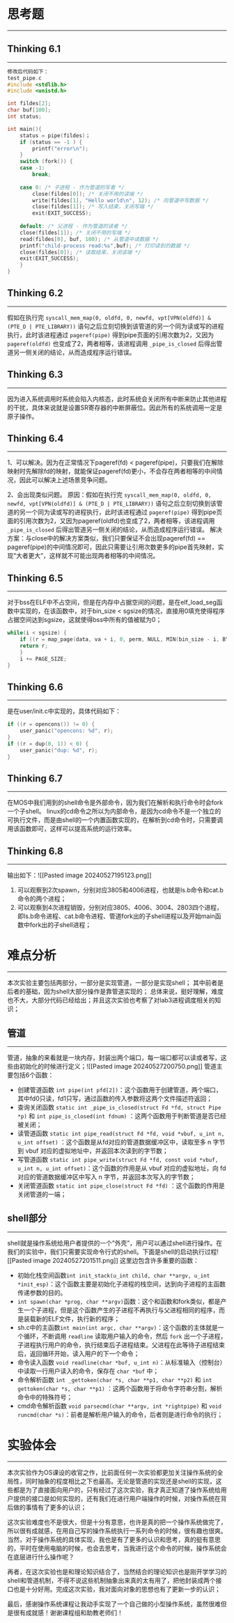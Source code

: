 # 思考题
---
## Thinking 6.1
---
```cpp
修改后代码如下：
test_pipe.c
#include <stdlib.h>
#include <unistd.h>

int fildes[2];
char buf[100];
int status;

int main(){
	status = pipe(fildes)；
	if (status == -1 ) {
		printf("error\n");
	}
	switch (fork()) {
	case -1:
		break;
	
	case 0: /* 子进程 - 作为管道的写者 */
		close(fildes[0]); /* 关闭不用的读端 */
		write(fildes[1], "Hello world\n", 12); /* 向管道中写数据 */
		close(fildes[1]); /* 写入结束，关闭写端 */
		exit(EXIT_SUCCESS);
	
	default: /* 父进程 - 作为管道的读者 */
	close(fildes[1]); /* 关闭不用的写端 */
	read(fildes[0], buf, 100); /* 从管道中读数据 */
	printf("child-process read:%s",buf); /* 打印读到的数据 */
	close(fildes[0]); /* 读取结束，关闭读端 */
	exit(EXIT_SUCCESS);
	}
}
```
## Thinking 6.2
---
假如在执行完 `syscall_mem_map(0, oldfd, 0, newfd, vpt[VPN(oldfd)] & (PTE_D | PTE_LIBRARY))` 语句之后立刻切换到该管道的另一个同为读或写的进程执行，此时该进程通过 `pageref(pipe)` 得到pipe页面的引用次数为2，又因为 `pageref(oldfd)` 也变成了2，两者相等，该进程调用 `_pipe_is_closed` 后得出管道另一侧关闭的结论，从而造成程序运行错误。
## Thinking 6.3
---
因为进入系统调用时系统会陷入内核态，此时系统会关闭所有中断来防止其他进程的干扰，具体来说就是设置SR寄存器的中断屏蔽位。因此所有的系统调用一定是原子操作。
## Thinking 6.4
---
1、可以解决。因为在正常情况下pageref(fd) < pageref(pipe)，只要我们在解除映射时先解除fd的映射，就能保证pageref(fd)更小，不会存在两者相等的中间情况，因此可以解决上述场景竞争问题。

2、会出现类似问题。
原因：假如在执行完 `syscall_mem_map(0, oldfd, 0, newfd, vpt[VPN(oldfd)] & (PTE_D | PTE_LIBRARY))` 语句之后立刻切换到该管道的另一个同为读或写的进程执行，此时该进程通过 `pageref(pipe)` 得到pipe页面的引用次数为2，又因为pageref(oldfd)也变成了2，两者相等，该进程调用 `_pipe_is_closed` 后得出管道另一侧关闭的结论，从而造成程序运行错误。
解决方案：与close中的解决方案类似，我们只要保证不会出现pageref(fd) == pageref(pipe)的中间情况即可，因此只需要让引用次数更多的pipe首先映射，实现“大者更大”，这样就不可能出现两者相等的中间情况。
## Thinking 6.5
---
对于bss在ELF中不占空间，但是在内存中占据空间的问题，是在elf_load_seg函数中实现的，在该函数中，对于bin_size < sgsize的情况，直接用0填充使得程序占据空间达到sgsize，这就使得bss中所有的值被赋为0；
```cpp
while(i < sgsize) {
	if ((r = map_page(data, va + i, 0, perm, NULL, MIN(bin_size - i, BY2PG))) != 0) {
	return r;
	}
	i += PAGE_SIZE;
}
```
## Thinking 6.6
---
是在user/init.c中实现的，具体代码如下：
```cpp
if ((r = opencons()) != 0) {
	user_panic("opencons: %d", r);
}
if ((r = dup(0, 1)) < 0) {
	user_panic("dup: %d", r);
}
```
## Thinking 6.7
---
在MOS中我们用到的shell命令是外部命令，因为我们在解析和执行命令时会fork一个子shell。
linux的cd命令之所以为内部命令，是因为cd命令不是一个独立的可执行文件，而是由shell的一个内置函数实现的，在解析到cd命令时，只需要调用该函数即可，这样可以提高系统的运行效率。
## Thinking 6.8
---
输出如下：![[Pasted image 20240527195123.png]]
1. 可以观察到2次spawn，分别对应3805和4006进程，也就是ls.b命令和cat.b命令的两个进程；
2. 可以观察到4次进程销毁，分别对应3805、4006、3004、2803四个进程，即ls.b命令进程、cat.b命令进程、管道fork出的子shell进程以及开始main函数中fork出的子shell进程；
# 难点分析
---
本次实验主要包括两部分，一部分是实现管道，一部分是实现shell；
其中前者是后者的基础，因为shell大部分操作是靠管道实现的；
总体来说，挺好理解，难度也不大，大部分代码已经给出；并且这次实验也考察了对lab3进程调度相关的知识；
## 管道
---
管道，抽象的来看就是一块内存，封装出两个端口，每一端口都可以读或者写，这些由初始化的时候进行定义；![[Pasted image 20240527200750.png]]
管道主要包括6个函数：
- 创建管道函数 `int pipe(int pfd[2])`：这个函数用于创建管道，两个端口，其中fd0只读，fd1只写，通过函数的传入参数将这两个文件描述符返回；
- 查询关闭函数 `static int _pipe_is_closed(struct Fd *fd, struct Pipe *p)` 和 `int pipe_is_closed(int fdnum)` ：这两个函数用于判断管道是否已经被关闭；
- 读管道函数 `static int pipe_read(struct Fd *fd, void *vbuf, u_int n, u_int offset)` ：这个函数是从fd对应的管道数据缓冲区中，读取至多 n 字节到 vbuf 对应的虚拟地址中，并返回本次读到的字节数；
- 写管道函数 `static int pipe_write(struct Fd *fd, const void *vbuf, u_int n, u_int offset)`：这个函数的作用是从 vbuf 对应的虚拟地址，向 fd 对应的管道数据缓冲区中写入 n 字节，并返回本次写入的字节数；
- 关闭管道函数 `static int pipe_close(struct Fd *fd)` ：这个函数的作用是关闭管道的一端；
## shell部分
---
shell就是操作系统给用户者提供的一个”外壳”，用户可以通过shell进行操作。在我们的实验中，我们只需要实现命令行式的shell。下面是shell的启动执行过程![[Pasted image 20240527201511.png]]
这里边包含许多重要的函数：
- 初始化栈空间函数`int init_stack(u_int child, char **argv, u_int *init_esp)`：这个函数主要是初始化子进程的栈空间，达到向子进程的主函数传递参数的目的。
- `int spawn(char *prog, char **argv)`函数：这个和函数和fork类似，都是产生一个子进程，但是这个函数产生的子进程不再执行与父进程相同的程序，而是装载新的ELF文件，执行新的程序；
- sh.c中的主函数`int main(int argc, char **argv)`：这个函数的主体就是一个循环，不断调用 `readline` 读取用户输入的命令，然后 `fork` 出一个子进程，子进程执行用户的命令，执行结束后子进程结束。父进程在此等待子进程结束后，返回循环开始，读入用户的下一个命令；
- 命令读入函数 `void readline(char *buf, u_int n)`：从标准输入（控制台）中读取一行用户读入的命令，保存在 `char *buf` 中；
- 命令解析函数 `int _gettoken(char *s, char **p1, char **p2)` 和 `int gettoken(char *s, char **p1)` ：这两个函数用于将命令字符串分割，解析命令中的特殊符号；
- cmd命令解析函数 `void parsecmd(char **argv, int *rightpipe)` 和 `void runcmd(char *s)`：前者是解析用户输入的命令，后者则是进行命令的执行；
# 实验体会
---
本次实验作为OS课设的收官之作，比前面任何一次实验都更加关注操作系统的全局性，同时抽象的程度相比之下也最高。无论是管道的实现还是shell的实现，这些都是为了直接面向用户的，只有经过了这次实验，我才真正知道了操作系统给用户提供的接口是如何实现的，还有我们在进行用户端操作的时候，对操作系统在背后做的事情有了更多的认识；

这次实验难度也不是很大，但是十分有意思，也许是真的把一个操作系统做完了，所以很有成就感，在用自己写的操作系统执行一系列命令的时候，很有趣也很爽。
当然，对于操作系统的具体实现，我也是有了更多的认识和思考，真的挺有意思的，平时在使用电脑的时候，也会去思考，当我进行这个命令的时候，操作系统会在底层进行什么操作呢？

再者，在这次实验也是和理论知识结合了，当然结合的理论知识也是刚开学学习的shell和管道机制，不得不说这些机制抽象出来真的太有用了，把他封装成两个接口也是十分好用。完成这次实验，我对面向对象的思想也有了更新一步的认识；

最后，感谢操作系统课程让我动手实现了一个自己做的小型操作系统，虽然很难但是很有成就感！谢谢课程组和助教老师们！